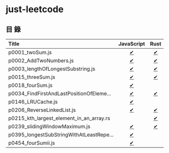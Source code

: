 # just-leetcode

## 目 錄

| Title                                  | JavaScript    | Rust          |
|:---------------------------------------|:-------------:|:-------------:|
|p0001_twoSum.js                         |[✔][p0001_js]  |[✔][p0001_rs]  |
|p0002_AddTwoNumbers.js                  |[✔][p0002_js]  |[✔][p0002_rs]  |
|p0003_lengthOfLongestSubstring.js       |[✔][p0003_js]  |[✔][p0003_rs]  |
|p0015_threeSum.js                       |[✔][p0015_js]  |[✔][p0015_rs]  |
|p0018_fourSum.js                        |[✔][p0018_js]  |               |
|p0034_FindFirstAndLastPositionOfEleme...|[✔][p0034_js]  |[✔][p0034_rs]  |
|p0146_LRUCache.js                       |[✔][p0146_js]  |               |
|p0206_ReverseLinkedList.js              |[✔][p0206_js]  |[✔][p0206_rs]  |
|p0215_kth_largest_element_in_an_array.rs|               |[✔][p0215_rs]  |
|p0239_slidingWindowMaximum.js           |[✔][p0239_js]  |[✔][p0239_rs]  |
|p0395_longestSubStringWithAtLeastRepe...|[✔][p0395_js]  |               |
|p0454_fourSumii.js                      |[✔][p0454_js]  |               |

<!-- 0001 -->
[p0001_js]: https://github.com/nilswg/just-leetcode/blob/main//JS/HashMap/easy/p0001_twoSum.js
[p0001_rs]: https://github.com/nilswg/just-leetcode/blob/main//Rust/src/problems/p0001_two_sum.rs

<!-- 0002 -->
[p0002_js]: https://github.com/nilswg/just-leetcode/blob/main//JS/LinkedList/medium/p0002_AddTwoNumbers.js
[p0002_rs]: https://github.com/nilswg/just-leetcode/blob/main//Rust/src/problems/p0002_add_two_numbers.rs

<!-- 0003 -->
[p0003_js]: https://github.com/nilswg/just-leetcode/blob/main//JS/SlidingWindow/medium/p0003_lengthOfLongestSubstring.js
[p0003_rs]: https://github.com/nilswg/just-leetcode/blob/main//Rust/src/problems/p0003_length_of_longest_substring.rs

<!-- 0015 -->
[p0015_js]: https://github.com/nilswg/just-leetcode/blob/main//JS/HashMap/medium/p0015_threeSum.js
[p0015_rs]: https://github.com/nilswg/just-leetcode/blob/main//Rust/src/problems/p0015_three_sum.rs

<!-- 0018 -->
[p0018_js]: https://github.com/nilswg/just-leetcode/blob/main//JS/HashMap/medium/p0018_fourSum.js

<!-- 0034 -->
[p0034_js]: https://github.com/nilswg/just-leetcode/blob/main//JS/BinarySearch/medium/p0034_FindFirstAndLastPositionOfElementInSortedArray.js
[p0034_rs]: https://github.com/nilswg/just-leetcode/blob/main//Rust/src/problems/p0034_find_first_and_last_position_of_element_in_sorted_array.rs

<!-- 0146 -->
[p0146_js]: https://github.com/nilswg/just-leetcode/blob/main//JS/LinkedList/medium/p0146_LRUCache.js

<!-- 0206 -->
[p0206_js]: https://github.com/nilswg/just-leetcode/blob/main//JS/LinkedList/easy/p0206_ReverseLinkedList.js
[p0206_rs]: https://github.com/nilswg/just-leetcode/blob/main//Rust/src/problems/p0206_reverse_linked_list.rs

<!-- 0215 -->
[p0215_rs]: https://github.com/nilswg/just-leetcode/blob/main//Rust/src/problems/p0215_kth_largest_element_in_an_array.rs

<!-- 0239 -->
[p0239_js]: https://github.com/nilswg/just-leetcode/blob/main//JS/SlidingWindow/hard/p0239_slidingWindowMaximum.js
[p0239_rs]: https://github.com/nilswg/just-leetcode/blob/main//Rust/src/problems/p0239_sliding_window_maximum.rs

<!-- 0395 -->
[p0395_js]: https://github.com/nilswg/just-leetcode/blob/main//JS/SlidingWindow/medium/p0395_longestSubStringWithAtLeastRepeatingCharacters.js

<!-- 0454 -->
[p0454_js]: https://github.com/nilswg/just-leetcode/blob/main//JS/HashMap/medium/p0454_fourSumii.js


